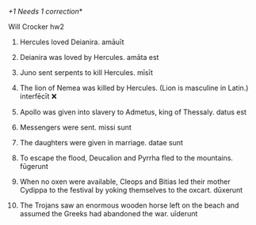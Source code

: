 *+1 Needs 1 correction**

Will Crocker hw2

1. Hercules loved Deianira. amāuīt

2. Deianira was loved by Hercules. amāta est 

3. Juno sent serpents to kill Hercules. mīsīt

4. The lion of Nemea was killed by Hercules. (Lion is masculine in Latin.) interfēcīt ❌

5. Apollo was given into slavery to Admetus, king of Thessaly. datus est

6. Messengers were sent. missi sunt 

7. The daughters were given in marriage. datae sunt 

8. To escape the flood, Deucalion and Pyrrha fled to the mountains. fūgerunt

9. When no oxen were available, Cleops and Bitias led their mother Cydippa to the festival by yoking themselves to the oxcart. dūxerunt

10. The Trojans saw an enormous wooden horse left on the beach and assumed the Greeks had abandoned the war. uīderunt
